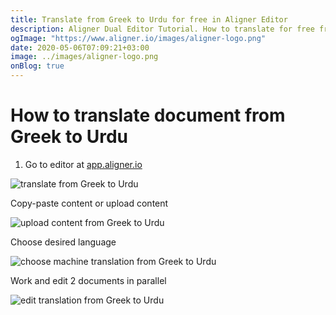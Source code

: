 ```yaml
---
title: Translate from Greek to Urdu for free in Aligner Editor
description: Aligner Dual Editor Tutorial. How to translate for free from Greek to Urdu. Aligner is multilingual document management platform. 
ogImage: "https://www.aligner.io/images/aligner-logo.png"
date: 2020-05-06T07:09:21+03:00
image: ../images/aligner-logo.png
onBlog: true
---
```


# How to translate document from Greek to Urdu

1. Go to editor at [app.aligner.io](https://app.aligner.io "Aligner App web page")

![translate from Greek to Urdu](../aligner-blank-editor.png "translate from Greek to Urdu")

Copy-paste content or upload content

![upload content from Greek to Urdu](../aligner-uploaded-document.png "upload content from Greek to Urdu")

Choose desired language

![choose machine translation from Greek to Urdu](../aligner-language-dropdown.png "choose machine translation from Greek to Urdu")

Work and edit 2 documents in parallel

![edit translation from Greek to Urdu](../aligner-double-sitded-editor.png "edit translation from Greek to Urdu")

